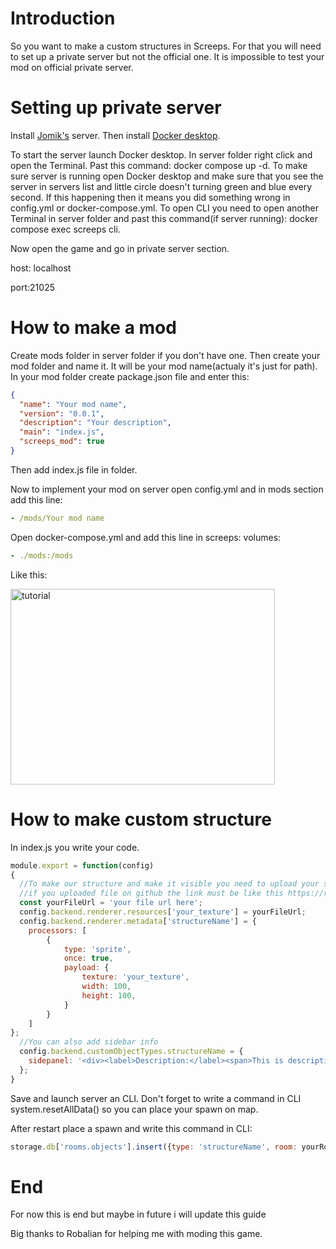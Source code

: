 # Introduction
So you want to make a custom structures in Screeps. For that you will need to set up a private server but not the official one. It is impossible to test your mod on official private server.
# Setting up private server
Install [Jomik's](https://github.com/Jomik/screeps-server) server. Then install [Docker desktop](https://docs.docker.com/desktop/setup/install/windows-install).

To start the server launch Docker desktop. In server folder right click and open the Terminal. Past this command: docker compose up -d. To make sure server is running open Docker desktop and make sure that you see the server in servers list and little circle doesn't turning green and blue every second. If this happening then it means you did something wrong in config.yml or docker-compose.yml. To open CLI you need to open another Terminal in server folder and past this command(if server running): docker compose exec screeps cli.

Now open the game and go in private server section.

host: localhost

port:21025
# How to make a mod
Create mods folder in server folder if you don't have one. Then create your mod folder and name it. It will be your mod name(actualy it's just for path). In your mod folder create package.json file and enter this:
```json
{
  "name": "Your mod name",
  "version": "0.0.1",
  "description": "Your description",
  "main": "index.js",
  "screeps_mod": true
}
```
Then add index.js file in folder.

Now to implement your mod on server open config.yml and in mods section add this line:
```yml
- /mods/Your mod name
```
Open docker-compose.yml and add this line in screeps: volumes:
```yml
- ./mods:/mods
```
Like this:

<img width="423" height="313" alt="tutorial" src="https://github.com/user-attachments/assets/b860281f-2ef6-461c-9570-aa54a4c68705" />

# How to make custom structure
In index.js you write your code.
```js
module.export = function(config)
{
  //To make our structure and make it visible you need to upload your sprite on internet an then paste url to it in const value
  //if you uploaded file on github the link must be like this https://raw.githubusercontent.com/YourNickname/RepositoryName/refs/heads/main/
  const yourFileUrl = 'your file url here';
  config.backend.renderer.resources['your_texture'] = yourFileUrl;
  config.backend.renderer.metadata['structureName'] = {
    processors: [
        {
            type: 'sprite',
            once: true,
            payload: {
                texture: 'your_texture',
                width: 100,
                height: 100,
            }
        }
    ]
};
  //You can also add sidebar info
  config.backend.customObjectTypes.structureName = {
    sidepanel: '<div><label>Description:</label><span>This is description.</span></div>'
  };
}
```
Save and launch server an CLI. Don't forget to write a command in CLI system.resetAllData() so you can place your spawn on map.

After restart place a spawn and write this command in CLI: 
```js
storage.db['rooms.objects'].insert({type: 'structureName', room: yourRoomName, x: 20, y: 20});
```
# End
For now this is end but maybe in future i will update this guide

Big thanks to Robalian for helping me with moding this game.
